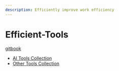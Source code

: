 ```yaml
---
description: Efficiently improve work efficiency
---
```


# Efficient-Tools

[gitbook](https://app.gitbook.com/o/jpUSxkqT9lMJjPYKIUCM/s/WRsJchuEYbsCiswwwPGE/)

* [AI Tools Collection](readme/ai-tools-collection.md)
* [Other Tools Collection](readme/other-tools-collection.md)

